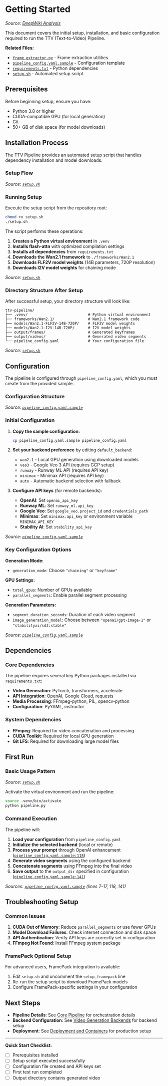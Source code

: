 # Getting Started

*Source: [DeepWiki Analysis](https://deepwiki.com/trilogy-group/ttv-pipeline/2-getting-started)*

This document covers the initial setup, installation, and basic configuration required to run the TTV (Text-to-Video) Pipeline.

**Related Files:**
- [`frame_extractor.py`](../frame_extractor.py) - Frame extraction utilities
- [`pipeline_config.yaml.sample`](../pipeline_config.yaml.sample) - Configuration template
- [`requirements.txt`](../requirements.txt) - Python dependencies
- [`setup.sh`](../setup.sh) - Automated setup script

## Prerequisites

Before beginning setup, ensure you have:
- Python 3.8 or higher
- CUDA-compatible GPU (for local generation)
- Git
- 50+ GB of disk space (for model downloads)

## Installation Process

The TTV Pipeline provides an automated setup script that handles dependency installation and model downloads.

### Setup Flow

*Source: [`setup.sh`](../setup.sh)*

### Running Setup

Execute the setup script from the repository root:

```bash
chmod +x setup.sh
./setup.sh
```

The script performs these operations:

1. **Creates a Python virtual environment** in `.venv`
2. **Installs flash-attn** with optimized compilation settings
3. **Installs all dependencies** from `requirements.txt`
4. **Downloads the Wan2.1 framework** to `./frameworks/Wan2.1`
5. **Downloads FLF2V model weights** (14B parameters, 720P resolution)
6. **Downloads I2V model weights** for chaining mode

*Source: [`setup.sh`](../setup.sh)*

### Directory Structure After Setup

After successful setup, your directory structure will look like:

```
ttv-pipeline/
├── .venv/                           # Python virtual environment
├── frameworks/Wan2.1/               # Wan2.1 framework code
├── models/Wan2.1-FLF2V-14B-720P/    # FLF2V model weights
├── models/Wan2.1-I2V-14B-720P/      # I2V model weights
├── output/frames/                   # Generated keyframes
├── output/videos/                   # Generated video segments
└── pipeline_config.yaml             # Your configuration file
```

*Source: [`setup.sh`](../setup.sh)*

## Configuration

The pipeline is configured through `pipeline_config.yaml`, which you must create from the provided sample.

### Configuration Structure

*Source: [`pipeline_config.yaml.sample`](../pipeline_config.yaml.sample)*

### Initial Configuration

1. **Copy the sample configuration:**
   ```bash
   cp pipeline_config.yaml.sample pipeline_config.yaml
   ```

2. **Set your backend preference** by editing `default_backend`:
   - `wan2.1` - Local GPU generation using downloaded models
   - `veo3` - Google Veo 3 API (requires GCP setup)
   - `runway` - Runway ML API (requires API key)
   - `minimax` - Minimax API (requires API key)
   - `auto` - Automatic backend selection with fallback

3. **Configure API keys** (for remote backends):
   - **OpenAI**: Set `openai_api_key`
   - **Runway ML**: Set `runway_ml.api_key`
   - **Google Veo**: Set `google_veo.project_id` and `credentials_path`
   - **Minimax**: Set `minimax.api_key` or environment variable `MINIMAX_API_KEY`
   - **Stability AI**: Set `stability_api_key`

*Source: [`pipeline_config.yaml.sample`](../pipeline_config.yaml.sample)*

### Key Configuration Options

**Generation Mode:**
- `generation_mode`: Choose `"chaining"` or `"keyframe"`

**GPU Settings:**
- `total_gpus`: Number of GPUs available
- `parallel_segments`: Enable parallel segment processing

**Generation Parameters:**
- `segment_duration_seconds`: Duration of each video segment
- `image_generation_model`: Choose between `"openai/gpt-image-1"` or `"stabilityai/sd3:stable"`

*Source: [`pipeline_config.yaml.sample`](../pipeline_config.yaml.sample)*

## Dependencies

### Core Dependencies

The pipeline requires several key Python packages installed via `requirements.txt`:

- **Video Generation**: PyTorch, transformers, accelerate
- **API Integration**: OpenAI, Google Cloud, requests
- **Media Processing**: FFmpeg-python, PIL, opencv-python
- **Configuration**: PyYAML, instructor

### System Dependencies

- **FFmpeg**: Required for video concatenation and processing
- **CUDA Toolkit**: Required for local GPU generation
- **Git LFS**: Required for downloading large model files

## First Run

### Basic Usage Pattern

*Source: [`setup.sh`](../setup.sh)*

Activate the virtual environment and run the pipeline:

```bash
source .venv/bin/activate
python pipeline.py
```

### Command Execution

The pipeline will:

1. **Load your configuration** from `pipeline_config.yaml`
2. **Initialize the selected backend** (local or remote)
3. **Process your prompt** through OpenAI enhancement ([`pipeline_config.yaml.sample:118`](../pipeline_config.yaml.sample))
4. **Generate video segments** using the configured backend
5. **Concatenate segments** using FFmpeg into the final video
6. **Save output** to the `output_dir` specified in configuration ([`pipeline_config.yaml.sample:141`](../pipeline_config.yaml.sample))

*Sources: [`pipeline_config.yaml.sample`](../pipeline_config.yaml.sample) (lines 7-17, 118, 141)*

## Troubleshooting Setup

### Common Issues

1. **CUDA Out of Memory**: Reduce `parallel_segments` or use fewer GPUs
2. **Model Download Failures**: Check internet connection and disk space
3. **API Authentication**: Verify API keys are correctly set in configuration
4. **FFmpeg Not Found**: Install FFmpeg system package

### FramePack Optional Setup

For advanced users, FramePack integration is available:

1. Edit `setup.sh` and uncomment the `setup_framepack` line
2. Re-run the setup script to download FramePack models
3. Configure FramePack-specific settings in your configuration

## Next Steps

- **Pipeline Details**: See [Core Pipeline](03-core-pipeline.md) for orchestration details
- **Backend Configuration**: See [Video Generation Backends](04-video-generation-backends.md) for backend setup
- **Deployment**: See [Deployment and Containers](08-deployment-and-containers.md) for production setup

---

**Quick Start Checklist:**
- [ ] Prerequisites installed
- [ ] Setup script executed successfully
- [ ] Configuration file created and API keys set
- [ ] First test run completed
- [ ] Output directory contains generated video
